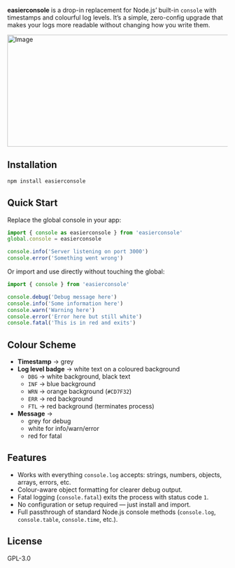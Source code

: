 **easierconsole** is a drop-in replacement for Node.js’ built-in `console` with timestamps and colourful log levels.
It’s a simple, zero-config upgrade that makes your logs more readable without changing how you write them.

<img width="776" height="256" alt="Image" src="https://github.com/user-attachments/assets/6e7b8d53-9945-40db-89a1-b06229453827" />

## Installation

```bash
npm install easierconsole
```

## Quick Start

Replace the global console in your app:

```js
import { console as easierconsole } from 'easierconsole'
global.console = easierconsole

console.info('Server listening on port 3000')
console.error('Something went wrong')
```

Or import and use directly without touching the global:

```js
import { console } from 'easierconsole'

console.debug('Debug message here')
console.info('Some information here')
console.warn('Warning here')
console.error('Error here but still white')
console.fatal('This is in red and exits')
```

## Colour Scheme

* **Timestamp** → grey
* **Log level badge** → white text on a coloured background
  * `DBG` → white background, black text
  * `INF` → blue background
  * `WRN` → orange background (`#CD7F32`)
  * `ERR` → red background
  * `FTL` → red background (terminates process)
* **Message** →
  * grey for debug
  * white for info/warn/error
  * red for fatal

## Features

* Works with everything `console.log` accepts: strings, numbers, objects, arrays, errors, etc.
* Colour-aware object formatting for clearer debug output.
* Fatal logging (`console.fatal`) exits the process with status code `1`.
* No configuration or setup required — just install and import.
* Full passthrough of standard Node.js console methods (`console.log`, `console.table`, `console.time`, etc.).

## License

GPL-3.0
